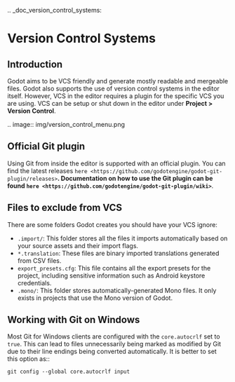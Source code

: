 .. _doc_version_control_systems:

Version Control Systems
=======================

Introduction
------------

Godot aims to be VCS friendly and generate mostly readable and mergeable files.
Godot also supports the use of version control systems in the editor itself.
However, VCS in the editor requires a plugin for the specific VCS you are using.
VCS can be setup or shut down in the editor under **Project > Version Control**.

.. image:: img/version_control_menu.png

Official Git plugin
-------------------

Using Git from inside the editor is supported with an official plugin.
You can find the latest releases
`here <https://github.com/godotengine/godot-git-plugin/releases>`__. Documentation on how to use the Git
plugin can be found
`here <https://github.com/godotengine/godot-git-plugin/wiki>`__.

Files to exclude from VCS
-------------------------

There are some folders Godot creates you should have your VCS ignore:

- `.import/`: This folder stores all the files it imports automatically based on
  your source assets and their import flags.
- `*.translation`: These files are binary imported translations generated from CSV files.
- `export_presets.cfg`: This file contains all the export presets for the
  project, including sensitive information such as Android keystore credentials.
- `.mono/`: This folder stores automatically-generated Mono files. It only exists
  in projects that use the Mono version of Godot.

Working with Git on Windows
---------------------------

Most Git for Windows clients are configured with the `core.autocrlf` set to `true`.
This can lead to files unnecessarily being marked as modified by Git due to their line endings being converted automatically.
It is better to set this option as::

    git config --global core.autocrlf input
